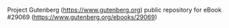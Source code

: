 Project Gutenberg (https://www.gutenberg.org) public repository for eBook #29069 (https://www.gutenberg.org/ebooks/29069)

